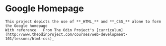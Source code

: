 # Google Homepage
 
    This project depicts the use of **_HTML_** and **_CSS_** alone to form the Google homepage
    With reference  _From The Odin Project's [curriculum](http://www.theodinproject.com/courses/web-development-101/lessons/html-css)_

